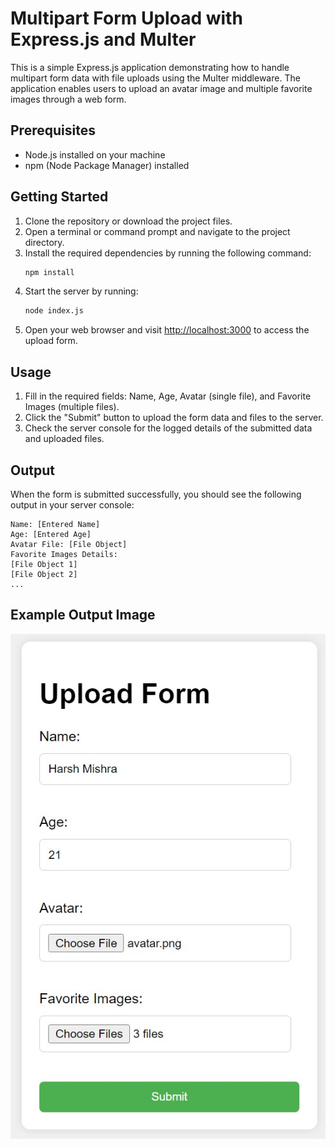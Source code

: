 # Multipart Form Upload with Express.js and Multer

This is a simple Express.js application demonstrating how to handle multipart form data with file uploads using the Multer middleware. The application enables users to upload an avatar image and multiple favorite images through a web form.

## Prerequisites

-   Node.js installed on your machine
-   npm (Node Package Manager) installed

## Getting Started

1. Clone the repository or download the project files.
2. Open a terminal or command prompt and navigate to the project directory.
3. Install the required dependencies by running the following command:
    ```bash
    npm install
    ```
4. Start the server by running:
    ```bash
    node index.js
    ```
5. Open your web browser and visit [http://localhost:3000](http://localhost:3000) to access the upload form.

## Usage

1. Fill in the required fields: Name, Age, Avatar (single file), and Favorite Images (multiple files).
2. Click the "Submit" button to upload the form data and files to the server.
3. Check the server console for the logged details of the submitted data and uploaded files.

## Output

When the form is submitted successfully, you should see the following output in your server console:

```plaintext
Name: [Entered Name]
Age: [Entered Age]
Avatar File: [File Object]
Favorite Images Details:
[File Object 1]
[File Object 2]
...
```

## Example Output Image

![Example Output](output-image.jpeg)
